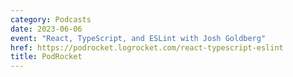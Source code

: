 ```yaml
---
category: Podcasts
date: 2023-06-06
event: "React, TypeScript, and ESLint with Josh Goldberg"
href: https://podrocket.logrocket.com/react-typescript-eslint
title: PodRocket
---
```

